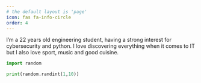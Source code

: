 ```yaml
---
# the default layout is 'page'
icon: fas fa-info-circle
order: 4
---
```


I’m a 22 years old engineering student, having a strong interest for cybersecurity and python. I love discovering everything when it comes to IT but I also love sport, music and good cuisine.

```python
import random

print(random.randint(1,10))
```
